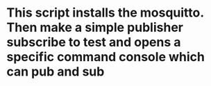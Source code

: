 # This script installs the mosquitto. Then make a simple publisher subscribe to test and opens a specific command console which can pub and sub
